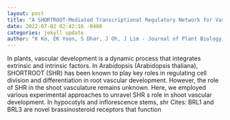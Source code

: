 ```yaml
--- 
layout: post 
title: "A SHORTROOT-Mediated Transcriptional Regulatory Network for Vascular Development in the Arabidopsis Shoot" 
date: 2022-07-02 02:42:16 -0400 
categories: jekyll update 
author: "K Ko, EK Yoon, S Dhar, J Oh, J Lim - Journal of Plant Biology, 2022" 
--- 
```

In plants, vascular development is a dynamic process that integrates extrinsic and intrinsic factors. In Arabidopsis (Arabidopsis thaliana), SHORTROOT (SHR) has been known to play key roles in regulating cell division and differentiation in root vascular development. However, the role of SHR in the shoot vasculature remains unknown. Here, we employed various experimental approaches to unravel SHR s role in shoot vascular development. In hypocotyls and inflorescence stems, shr Cites: BRL1 and BRL3 are novel brassinosteroid receptors that function